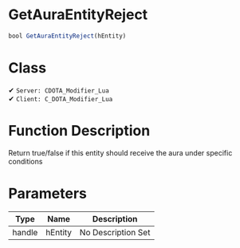 # GetAuraEntityReject
```js
bool GetAuraEntityReject(hEntity)
```
# Class
✔ `Server: CDOTA_Modifier_Lua`  
✔ `Client: C_DOTA_Modifier_Lua`  

# Function Description
Return true/false if this entity should receive the aura under specific conditions
# Parameters
Type|Name|Description
--|--|--
handle|hEntity|No Description Set
